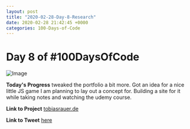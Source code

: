 ```yaml
---
layout: post
title: "2020-02-28-Day-8-Research"
date: 2020-02-28 21:42:45 +0000
categories: 100-Days-of-Code
---
```


# Day 8 of #100DaysOfCode
![Image](https://tobiasrauer.de/images/portfolio/portfolio-01.jpg)
<br/>

**Today's Progress**
tweaked the portfolio a bit more. Got an idea for a nice little JS game I am planning to lay out a concept for. Building a site for it while taking notes and watching the udemy course. 
<br/>

**Link to Project**
[tobiasrauer.de](https://tobiasrauer.de)
<br/>

**Link to Tweet**
[here](https://twitter.com/prototowb/status/1233518930859380736)

